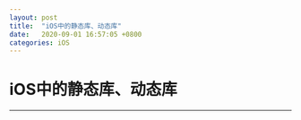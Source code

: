 ```yaml
---
layout: post
title:  "iOS中的静态库、动态库"
date:   2020-09-01 16:57:05 +0800
categories: iOS
---
```

# iOS中的静态库、动态库
---